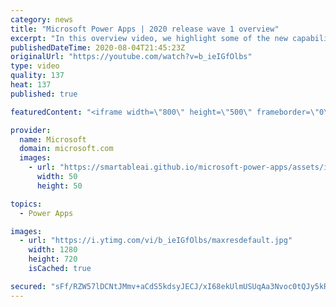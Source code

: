 ```yaml
---
category: news
title: "Microsoft Power Apps | 2020 release wave 1 overview"
excerpt: "In this overview video, we highlight some of the new capabilities included in the latest update to Microsoft Power Apps.      Here are the capabilities covered:     UI enhancements       • Save is always visible       • Chart formatting  Grid user experience enhancements       • Conditional search  "
publishedDateTime: 2020-08-04T21:45:23Z
originalUrl: "https://youtube.com/watch?v=b_ieIGfOlbs"
type: video
quality: 137
heat: 137
published: true

featuredContent: "<iframe width=\"800\" height=\"500\" frameborder=\"0\" src=\"https://www.youtube.com/embed/b_ieIGfOlbs\" allow=\"accelerometer; autoplay; encrypted-media; gyroscope; picture-in-picture\" allowfullscreen></iframe>"

provider:
  name: Microsoft
  domain: microsoft.com
  images:
    - url: "https://smartableai.github.io/microsoft-power-apps/assets/images/organizations/microsoft.com-50x50.jpg"
      width: 50
      height: 50

topics:
  - Power Apps

images:
  - url: "https://i.ytimg.com/vi/b_ieIGfOlbs/maxresdefault.jpg"
    width: 1280
    height: 720
    isCached: true

secured: "sFf/RZW57lDCNtJMmv+aCdS5kdsyJECJ/xI68ekUlmUSUqAa3Nvoc0tQJy5kRHl7tajvUD84E0y+r5/tcM02djHYrJGv+gK8eUJdUlGaF0V7c17x/tvvvCfF2BJKBccVKzIL14wG5HsRlEx5zn6Vth0HFl1fKYmFBRDiL0dw8bloEL2DjEj7kUnE4fCR9RMKJqY0a9t8Y8nAX8rD1SjbKzfgHKa4Z5YgxFWkNW3+SjS4eOszxiAKHkGxlqNo+yqcigqw+hVRTtBiqratPtdyRSMK4UMN2TZbVEuou1dOd7khEcIyd2Ks+reCa9aiLvya6hZzga6FVecX6ytsC4CwzbL/0wcsHOAnrdcxsUAHNQN3nYT1v4FlvdYfCG+6sKEsiNzAi8sZBdh2+pTsi+hGdlA3C1F1F8BqPBtMZqjKX2OIXgyBuQQjFzT02bimNuoF;9pi8NZCKZQSlCuTbIkwSMA=="
---
```


